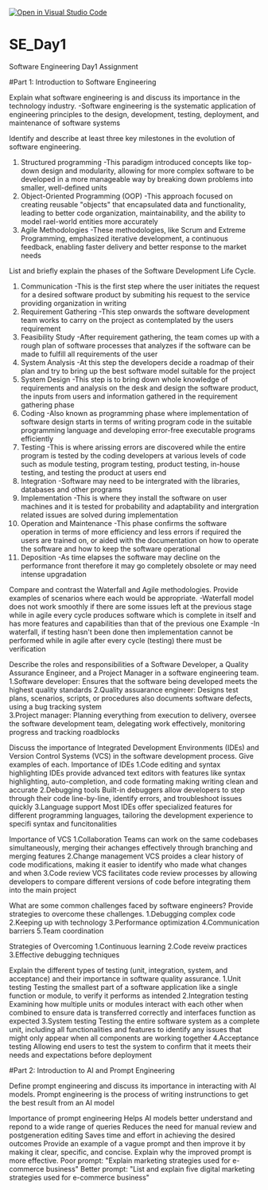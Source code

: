 [![Open in Visual Studio Code](https://classroom.github.com/assets/open-in-vscode-2e0aaae1b6195c2367325f4f02e2d04e9abb55f0b24a779b69b11b9e10269abc.svg)](https://classroom.github.com/online_ide?assignment_repo_id=18397280&assignment_repo_type=AssignmentRepo)
# SE_Day1
Software Engineering Day1 Assignment

#Part 1: Introduction to Software Engineering

Explain what software engineering is and discuss its importance in the technology industry.
-Software engineering is the systematic application of engineering principles to the design, development, testing, deployment, and maintenance of software systems

Identify and describe at least three key milestones in the evolution of software engineering.
1. Structured programming
   -This paradigm introduced concepts like top-down design and modularity, allowing for more complex software to be developed in a more manageable way by breaking down problems into smaller, well-defined units
2. Object-Oriented Programming (OOP)
   -This approach focused on creating reusable "objects" that encapsulated data and functionality, leading to better code organization, maintainability, and the ability to model rael-world entities more accurately
3. Agile Methodologies
   -These methodologies, like Scrum and Extreme Programming, emphasized iterative development, a continuous feedback, enabling faster delivery and better response to the market needs

List and briefly explain the phases of the Software Development Life Cycle.
1. Communication
   -This is the first step where the user initiates the request for a desired software product by submiting his request to the service providing organization in writing
2. Requirement Gathering
   -This step onwards the software development team works to carry on the project as contemplated by the users requirement
3. Feasibility Study
   -After requirement gathering, the team comes up with a rough plan of software processes that analyzes if the software can be made to fulfill all requirements of the user
4. System Analysis
   -At this step the developers decide a roadmap of their plan and try to bring up the best software model suitable for the project
5. System Design
   -This step is to bring down whole knowledge of requirements and analysis on the desk and design the software product, the inputs from users and information gathered in the requirement gathering phase
6. Coding
   -Also known as programming phase where implementation of software design starts in terms of writing program code in the suitable programming language and developing error-free executable programs efficiently
7. Testing
   -This is where arissing errors are discovered  while the entire program is tested by the coding developers at various levels of code such as module testing, program testing, product testing, in-house testing, and testing the product at users end
8. Integration
   -Software may need to be intergrated with the libraries, databases and other programs
9. Implementation
   -This is where they install the software on user machines and it is tested for probability and adaptability and intergration related issues are solved during implementation
10. Operation and Maintenance
    -This phase confirms the software operation in terms of more efficiency and less errors if required the users are trained on, or aided with the documentation on how to operate the software and how to keep the software operational
11. Deposition
    -As time elapses the software may decline on the performance front therefore it may go completely obsolete or may need intense upgradation 

Compare and contrast the Waterfall and Agile methodologies. Provide examples of scenarios where each would be appropriate.
-Waterfall model does not work smoothly if there are some issues left at the previous stage while in agile every cycle produces software which is complete in itself and has more features and capabilities than that of the previous one
Example
-In waterfall, if testing hasn't been done then implementation cannot be performed while in agile after every cycle (testing) there must be verification 

Describe the roles and responsibilities of a Software Developer, a Quality Assurance Engineer, and a Project Manager in a software engineering team.
1.Software developer: Ensures that the software being developed meets the highest quality standards
2.Quality assuarance engineer: Designs test plans, scenarios, scripts, or procedures also documents software defects, using a bug tracking system  
3.Project manager: Planning everything from execution to delivery, oversee the software development team, delegating work effectively, monitoring progress and tracking roadblocks

Discuss the importance of Integrated Development Environments (IDEs) and Version Control Systems (VCS) in the software development process. Give examples of each.
Importance of IDEs
1.Code editing and syntax highlighting
IDEs provide advanced text editors with features like syntax highlighting, auto-completion, and code formating making writing clean and accurate 
2.Debugging tools
Built-in debuggers allow developers to step through their code line-by-line, identify errors, and troubleshoot issues quickly
3.Language support
Most IDEs offer specialized features for different programming languages, tailoring the development experience to specifi syntax and funcitonalities

Importance of VCS
1.Collaboration
Teams can work on the same codebases simultaneously, merging their achanges effectively through branching and merging features
2.Change management
VCS proides a clear history of code modifications, making it easier to identify who made what changes and when
3.Code review
VCS facilitates code review processes by allowing developers to compare different versions of code before integrating them into the main project

What are some common challenges faced by software engineers? Provide strategies to overcome these challenges.
1.Debugging complex code
2.Keeping up with technology
3.Performance optimization
4.Communication barriers
5.Team coordination

Strategies of Overcoming
1.Continuous learning
2.Code reveiw practices
3.Effective debugging techniques

Explain the different types of testing (unit, integration, system, and acceptance) and their importance in software quality assurance.
1.Unit testing
Testing the smallest part of a software application like a single function or module, to verify it performs as intended
2.Integration testing
Examining how multiple units or modules interact with each other when combined to ensure data is transferred correctly and interfaces function as expected
3.System testing
Testing the entire software system as a complete unit, including all functionalities and features to identify any issues that might only appear when all components are working together
4.Acceptance testing
Allowing end users to test the system to confirm that it meets their needs and expectations before deployment

#Part 2: Introduction to AI and Prompt Engineering


Define prompt engineering and discuss its importance in interacting with AI models.
Prompt engineering is the process of writing instrunctions to get the best result from an AI model

Importance of prompt engineering
Helps AI models better understand and repond to a wide range of queries 
Reduces the need for manual review and postgeneration editing 
Saves time and effort in achieving the desired outcomes
Provide an example of a vague prompt and then improve it by making it clear, specific, and concise. Explain why the improved prompt is more effective.
Poor prompt: "Explain marketing strategies used for e-commerce business"
Better prompt: "List and explain five digital marketing strategies used for e-commerce business"


